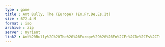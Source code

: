```yaml
---
type : game
title : Ant Bully, The (Europe) (En,Fr,De,Es,It)
size : 672.4 M
format : iso
archive : zip
server : myrient
link2 : Ant%20Bully%2C%20The%20%28Europe%29%20%28En%2CFr%2CDe%2CEs%2CIt%29
---
```

